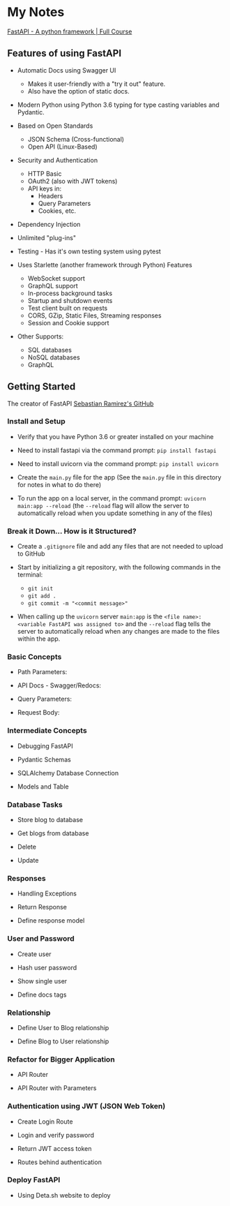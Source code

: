 # My Notes

[FastAPI - A python framework | Full Course](https://youtu.be/7t2alSnE2-I)

## Features of using FastAPI

- Automatic Docs using Swagger UI
    - Makes it user-friendly with a "try it out" feature.
    - Also have the option of static docs.

- Modern Python using Python 3.6 typing for type casting variables and Pydantic.

- Based on Open Standards
    - JSON Schema (Cross-functional)
    - Open API (Linux-Based)

- Security and Authentication
    - HTTP Basic
    - OAuth2 (also with JWT tokens)
    - API keys in:
        - Headers
        - Query Parameters
        - Cookies, etc.

- Dependency Injection

- Unlimited "plug-ins"

- Testing - Has it's own testing system using pytest

- Uses Starlette (another framework through Python) Features
    - WebSocket support
    - GraphQL support
    - In-process background tasks
    - Startup and shutdown events
    - Test client built on requests
    - CORS, GZip, Static Files, Streaming responses
    - Session and Cookie support

- Other Supports:
    - SQL databases
    - NoSQL databases
    - GraphQL


## Getting Started

The creator of FastAPI [Sebastian Ramirez's GitHub](https://github.com/tiangolo/)

### Install and Setup
- Verify that you have Python 3.6 or greater installed on your machine

- Need to install fastapi via the command prompt: `pip install fastapi`

- Need to install uvicorn via the command prompt: `pip install uvicorn`

- Create the `main.py` file for the app (See the `main.py` file in this directory for notes in what to do there)

- To run the app on a local server, in the command prompt: `uvicorn main:app --reload` (the `--reload` flag will allow the server to automatically reload when you update something in any of the files)

### Break it Down... How is it Structured?

- Create a `.gitignore` file and add any files that are not needed to upload to GitHub

- Start by initializing a git repository, with the following commands in the terminal:
    - `git init`
    - `git add .`
    - `git commit -m "<commit message>"`

- When calling up the `uvicorn` server `main:app` is the `<file name>:<variable FastAPI was assigned to>` and the `--reload` flag tells the server to automatically reload when any changes are made to the files within the app.

### Basic Concepts

- Path Parameters:


- API Docs - Swagger/Redocs:


- Query Parameters:


- Request Body:


### Intermediate Concepts

- Debugging FastAPI


- Pydantic Schemas


- SQLAlchemy Database Connection


- Models and Table


### Database Tasks

- Store blog to database


- Get blogs from database


- Delete


- Update


### Responses

- Handling Exceptions


- Return Response


- Define response model


### User and Password

- Create user


- Hash user password


- Show single user


- Define docs tags


### Relationship

- Define User to Blog relationship


- Define Blog to User relationship


### Refactor for Bigger Application

- API Router


- API Router with Parameters


### Authentication using JWT (JSON Web Token)

- Create Login Route


- Login and verify password


- Return JWT access token


- Routes behind authentication


### Deploy FastAPI

- Using Deta.sh website to deploy
